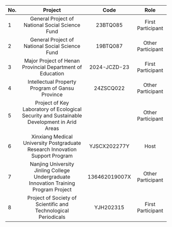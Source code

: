 |No.|Project|Code|Role|
|:-|:-:|:-:|:-:|
|1|General Project of National Social Science Fund|23BTQ085|First Participant|
|2|General Project of National Social Science Fund|19BTQ087|Other Participant|
|3|Major Project of Henan Provincial Department of Education|2024-JCZD-23|First Participant|
|4|Intellectual Property Program of Gansu Province|24ZSCQ022|Other Participant|
|5|Project of Key Laboratory of Ecological Security and Sustainable Development in Arid Areas||Other Participant|
|6|Xinxiang Medical University Postgraduate Research Innovation Support Program|YJSCX202277Y|Host|
|7|Nanjing University Jinling College Undergraduate Innovation Training Program Project|136462019007X|Other Participant|
|8|Project of Society of Scientific and Technological Periodicals|YJH202315|First Participant|
